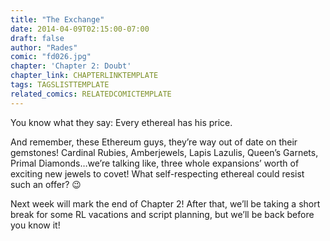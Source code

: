 ```yaml
---
title: "The Exchange"
date: 2014-04-09T02:15:00-07:00
draft: false
author: "Rades"
comic: "fd026.jpg"
chapter: 'Chapter 2: Doubt'
chapter_link: CHAPTERLINKTEMPLATE
tags: TAGSLISTTEMPLATE
related_comics: RELATEDCOMICTEMPLATE
---
```


You know what they say: Every ethereal has his price. 


And remember, these Ethereum guys, they’re way out of date on their gemstones! Cardinal Rubies, Amberjewels, Lapis Lazulis, Queen’s Garnets, Primal Diamonds…we’re talking like, three whole expansions’ worth of exciting new jewels to covet! What self-respecting ethereal could resist such an offer?  😉


Next week will mark the end of Chapter 2! After that, we’ll be taking a short break for some RL vacations and script planning, but we’ll be back before you know it!

